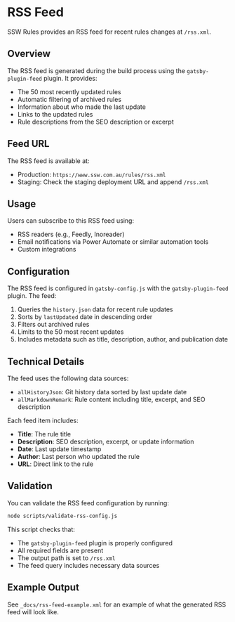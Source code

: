 # RSS Feed

SSW Rules provides an RSS feed for recent rules changes at `/rss.xml`.

## Overview

The RSS feed is generated during the build process using the `gatsby-plugin-feed` plugin. It provides:

- The 50 most recently updated rules
- Automatic filtering of archived rules
- Information about who made the last update
- Links to the updated rules
- Rule descriptions from the SEO description or excerpt

## Feed URL

The RSS feed is available at:
- Production: `https://www.ssw.com.au/rules/rss.xml`
- Staging: Check the staging deployment URL and append `/rss.xml`

## Usage

Users can subscribe to this RSS feed using:
- RSS readers (e.g., Feedly, Inoreader)
- Email notifications via Power Automate or similar automation tools
- Custom integrations

## Configuration

The RSS feed is configured in `gatsby-config.js` with the `gatsby-plugin-feed` plugin. The feed:

1. Queries the `history.json` data for recent rule updates
2. Sorts by `lastUpdated` date in descending order
3. Filters out archived rules
4. Limits to the 50 most recent updates
5. Includes metadata such as title, description, author, and publication date

## Technical Details

The feed uses the following data sources:
- `allHistoryJson`: Git history data sorted by last update date
- `allMarkdownRemark`: Rule content including title, excerpt, and SEO description

Each feed item includes:
- **Title**: The rule title
- **Description**: SEO description, excerpt, or update information
- **Date**: Last update timestamp
- **Author**: Last person who updated the rule
- **URL**: Direct link to the rule

## Validation

You can validate the RSS feed configuration by running:

```bash
node scripts/validate-rss-config.js
```

This script checks that:
- The `gatsby-plugin-feed` plugin is properly configured
- All required fields are present
- The output path is set to `/rss.xml`
- The feed query includes necessary data sources

## Example Output

See `_docs/rss-feed-example.xml` for an example of what the generated RSS feed will look like.
